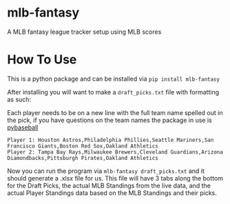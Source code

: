 # mlb-fantasy
A MLB fantasy league tracker setup using MLB scores

# How To Use
This is a python package and can be installed via `pip install mlb-fantasy`

After installing you will want to make a `draft_picks.txt` file with formatting as such:


Each player needs to be on a new line with the full team name spelled out in the pick, if you have questions on the team names the package in use is [pybaseball](https://pypi.org/project/pybaseball/)
```
Player 1: Houston Astros,Philadelphia Phillies,Seattle Mariners,San Francisco Giants,Boston Red Sox,Oakland Athletics
Player 2: Tampa Bay Rays,Milwaukee Brewers,Cleveland Guardians,Arizona Diamondbacks,Pittsburgh Pirates,Oakland Athletics

```

Now you can run the program via `mlb-fantasy draft_picks.txt` and it should generate a .xlsx file for us.  This file will have 3 tabs along the bottom for the Draft Picks, the actual MLB Standings from the live data, and the actual Player Standings data based on the MLB Standings and their picks.